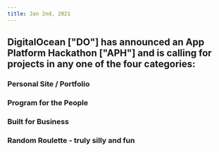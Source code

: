 ```yaml
---
title: Jan 2nd, 2021
---
```


## DigitalOcean ["DO"] has announced an App Platform Hackathon ["APH"] and is calling for projects in any one of the four categories:
### Personal Site / Portfolio
### Program for the People
### Built for Business
### Random Roulette - truly silly and fun
